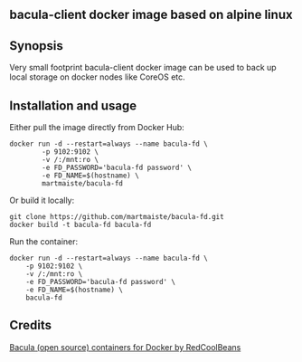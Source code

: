 ## bacula-client docker image based on alpine linux

## Synopsis

Very small footprint bacula-client docker image can be used to back up local
storage on docker nodes like CoreOS etc.

## Installation and usage

Either pull the image directly from Docker Hub:
```
docker run -d --restart=always --name bacula-fd \
        -p 9102:9102 \
        -v /:/mnt:ro \
        -e FD_PASSWORD='bacula-fd password' \
        -e FD_NAME=$(hostname) \
        martmaiste/bacula-fd
```

Or build it locally:
```
git clone https://github.com/martmaiste/bacula-fd.git
docker build -t bacula-fd bacula-fd
```

Run the container:
```
docker run -d --restart=always --name bacula-fd \
	-p 9102:9102 \
	-v /:/mnt:ro \
	-e FD_PASSWORD='bacula-fd password' \
	-e FD_NAME=$(hostname) \
	bacula-fd
```

## Credits

[Bacula (open source) containers for Docker by RedCoolBeans](https://github.com/RedCoolBeans/docker-bacula-opensource)
